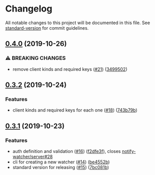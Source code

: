 # Changelog

All notable changes to this project will be documented in this file. See [standard-version](https://github.com/conventional-changelog/standard-version) for commit guidelines.

## [0.4.0](https://github.com/notify-watcher/core/compare/v0.3.2...v0.4.0) (2019-10-26)


### ⚠ BREAKING CHANGES

* remove client kinds and required keys ([#21](https://github.com/notify-watcher/core/issues/21)) ([3499502](https://github.com/notify-watcher/core/commit/3499502f494b4e4c3b5772dcecbac1e3a9d3df88))

## [0.3.2](https://github.com/notify-watcher/core/compare/v0.3.1...v0.3.2) (2019-10-24)


### Features

* client kinds and required keys for each one ([#18](https://github.com/notify-watcher/core/issues/18)) ([743b79b](https://github.com/notify-watcher/core/commit/743b79b406afe3e7f2fbb34646bfdf800164841d))

## [0.3.1](https://github.com/notify-watcher/core/compare/v0.3.0...v0.3.1) (2019-10-23)


### Features

* auth definition and validation ([#16](https://github.com/notify-watcher/core/issues/16)) ([f2dfe3f](https://github.com/notify-watcher/core/commit/f2dfe3f068427f568ec6626d707609ad14343264)), closes [notify-watcher/server#28](https://github.com/notify-watcher/server/issues/28)
* cli for creating a new watcher ([#14](https://github.com/notify-watcher/core/issues/14)) ([be4552b](https://github.com/notify-watcher/core/commit/be4552b9813793d03648c6ad9c37b99a132b3a08))
* standard version for releasing ([#15](https://github.com/notify-watcher/core/issues/15)) ([7bc081b](https://github.com/notify-watcher/core/commit/7bc081bd6ea9b5689a6bf9ada3632f9fc199f425))
